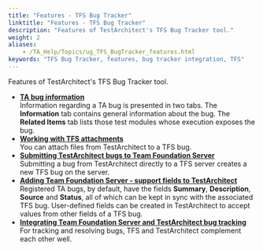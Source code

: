 ```yaml
--- 
title: "Features - TFS Bug Tracker"
linktitle: "Features - TFS Bug Tracker"
description: "Features of TestArchitect's TFS Bug Tracker tool."
weight: 2
aliases: 
    - /TA_Help/Topics/ug_TFS_BugTracker_features.html
keywords: "TFS Bug Tracker, features, bug tracker integration, TFS"
---
```


Features of TestArchitect's TFS Bug Tracker tool.

-   **[TA bug information](/TA_Help/Topics/Bug_information_TFS.html)**  
Information regarding a TA bug is presented in two tabs. The **Information** tab contains general information about the bug. The **Related Items** tab lists those test modules whose execution exposes the bug.
-   **[Working with TFS attachments](/TA_Help/Topics/Bug_working_attachments_TFS.html)**  
You can attach files from TestArchitect to a TFS bug.
-   **[Submitting TestArchitect bugs to Team Foundation Server](/TA_Help/Topics/TFS_submitting_bug.html)**  
Submitting a bug from TestArchitect directly to a TFS server creates a new TFS bug on the server.
-   **[Adding Team Foundation Server - support fields to TestArchitect](/TA_Help/Topics/Bugs_defined_field_TFS.html)**  
Registered TA bugs, by default, have the fields **Summary**, **Description**, **Source** and **Status**, all of which can be kept in sync with the associated TFS bug. User-defined fields can be created in TestArchitect to accept values from other fields of a TFS bug.
-   **[Integrating Team Foundation Server and TestArchitect bug tracking](/TA_Help/Topics/Bugs_working_known_bug_TFS.html)**  
For tracking and resolving bugs, TFS and TestArchitect complement each other well.




